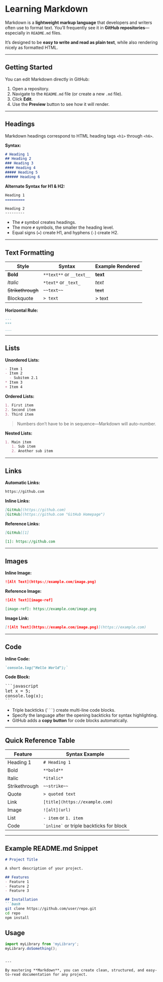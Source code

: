 # Learning Markdown

Markdown is a **lightweight markup language** that developers and writers often use to format text. You’ll frequently see it in **GitHub repositories**—especially in `README.md` files.

It’s designed to be **easy to write and read as plain text**, while also rendering nicely as formatted HTML.

---

## **Getting Started**

You can edit Markdown directly in GitHub:

1. Open a repository.
2. Navigate to the `README.md` file (or create a new `.md` file).
3. Click **Edit**.
4. Use the **Preview** button to see how it will render.

---

## **Headings**

Markdown headings correspond to HTML heading tags `<h1>` through `<h6>`.

**Syntax:**

```md
# Heading 1
## Heading 2
### Heading 3
#### Heading 4
##### Heading 5
###### Heading 6
```

**Alternate Syntax for H1 & H2:**

```md
Heading 1
=========

Heading 2
---------
```

* The `#` symbol creates headings.
* The more `#` symbols, the smaller the heading level.
* Equal signs (`=`) create H1, and hyphens (`-`) create H2.

---

## **Text Formatting**

| Style             | Syntax                   | Example Rendered |
| ----------------- | ------------------------ | ---------------- |
| **Bold**          | `**text**` or `__text__` | **text**         |
| *Italic*          | `*text*` or `_text_`     | *text*           |
| ~~Strikethrough~~ | `~~text~~`               | ~~text~~         |
| Blockquote        | `> text`                 | > text           |

**Horizontal Rule:**

```md
---
***
___
```

---

## **Lists**

**Unordered Lists:**

```md
- Item 1
- Item 2
  - Subitem 2.1
* Item 3
+ Item 4
```

**Ordered Lists:**

```md
1. First item
2. Second item
3. Third item
```

> Numbers don’t have to be in sequence—Markdown will auto-number.

**Nested Lists:**

```md
1. Main item
   1. Sub item
   2. Another sub item
```

---

## **Links**

**Automatic Links:**

```md
https://github.com
```

**Inline Links:**

```md
[GitHub](https://github.com)
[GitHub](https://github.com "GitHub Homepage")
```

**Reference Links:**

```md
[GitHub][1]

[1]: https://github.com
```

---

## **Images**

**Inline Image:**

```md
![Alt Text](https://example.com/image.png)
```

**Reference Image:**

```md
![Alt Text][image-ref]

[image-ref]: https://example.com/image.png
```

**Image Link:**

```md
[![Alt Text](https://example.com/image.png)](https://example.com)
```

---

## **Code**

**Inline Code:**

```md
`console.log("Hello World");`
```

**Code Block:**

<pre>
```javascript
let x = 5;
console.log(x);
```
</pre>

* Triple backticks (` ``` `) create multi-line code blocks.
* Specify the language after the opening backticks for syntax highlighting.
* GitHub adds a **copy button** for code blocks automatically.

---

## **Quick Reference Table**

| Feature       | Syntax Example                               |
| ------------- | -------------------------------------------- |
| Heading 1     | `# Heading 1`                                |
| Bold          | `**bold**`                                   |
| Italic        | `*italic*`                                   |
| Strikethrough | `~~strike~~`                                 |
| Quote         | `> quoted text`                              |
| Link          | `[title](https://example.com)`               |
| Image         | `![alt](url)`                                |
| List          | `- item` or `1. item`                        |
| Code          | `` `inline` `` or triple backticks for block |

---

## **Example README.md Snippet**

````md
# Project Title

A short description of your project.

## Features
- Feature 1
- Feature 2
- Feature 3

## Installation
```bash
git clone https://github.com/user/repo.git
cd repo
npm install
````

## Usage

```javascript
import myLibrary from 'myLibrary';
myLibrary.doSomething();
```

```

---

By mastering **Markdown**, you can create clean, structured, and easy-to-read documentation for any project.

```

